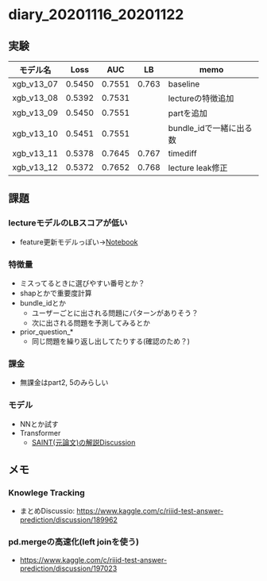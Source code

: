 # diary_20201116_20201122
## 実験
|モデル名|Loss|AUC|LB|memo|
|--|--|--|--|--|
|xgb_v13_07|0.5450|0.7551|0.763|baseline|
|xgb_v13_08|0.5392|0.7531||lectureの特徴追加|
|xgb_v13_09|0.5450|0.7551||partを追加|
|xgb_v13_10|0.5451|0.7551||bundle_idで一緒に出る数|
|xgb_v13_11|0.5378|0.7645|0.767|timediff|
|xgb_v13_12|0.5372|0.7652|0.768|lecture leak修正|


## 課題
### lectureモデルのLBスコアが低い
- feature更新モデルっぽい→[Notebook](https://www.kaggle.com/its7171/lgbm-with-loop-feature-engineering)

### 特徴量
- ミスってるときに選びやすい番号とか？
- shapとかで重要度計算
- bundle_idとか
  - ユーザーごとに出される問題にパターンがありそう？
  - 次に出される問題を予測してみるとか
- prior_question_*
  - 同じ問題を繰り返し出してたりする(確認のため？)

### 課金
- 無課金はpart2, 5のみらしい

### モデル
- NNとか試す
- Transformer
  - [SAINT(元論文)の解説Discussion](https://www.kaggle.com/c/riiid-test-answer-prediction/discussion/195632)

## メモ

### Knowlege Tracking
- まとめDiscussio: https://www.kaggle.com/c/riiid-test-answer-prediction/discussion/189962

### pd.mergeの高速化(left joinを使う)
- https://www.kaggle.com/c/riiid-test-answer-prediction/discussion/197023
